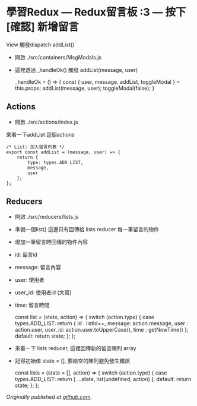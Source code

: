 
# 學習Redux — Redux留言板 :3 — 按下[確認] 新增留言

View 觸發dispatch addList()

* 開啟 ./src/containers/MsgModals.js

* 這裡透過 _handleOk() 觸發 addList(message, user)

    _handleOk = () => {
            const { user, message, addList, toggleModal } = this.props;
            addList(message, user);
            toggleModal(false);
        }

## Actions

* 開啟 ./src/actions/index.js

來看一下addList 這個actions

    /* List: 加入留言列表 */
    export const addList = (message, user) => {
        return {
            type: types.ADD_LIST,
            message,
            user
        };
    };

## Reducers

* 開啟 ./src/reducers/lists.js

* 準備一個list() 這邊只有回傳給 lists reducer 每一筆留言的物件

* 增加一筆留言時回傳的物件內容

- id: 留言id

- message: 留言內容

- user: 使用者

- user_id: 使用者id (大寫)

- time: 留言時間

    const list = (state, action) => {
        switch (action.type) {
            case types.ADD_LIST:
                return {
                    id     : listId++,
                    message: action.message,
                    user   : action.user,
                    user_id: action.user.toUpperCase(),
                    time   : getNowTime()
                };
            default:
                return state;
        };
    };

* 來看一下 lists reducer, 這裡回傳新的留言陣列 array

* 記得初始值 state = [], 要給空的陣列避免發生錯誤

    const lists = (state = [], action) => {
        switch (action.type) {
            case types.ADD_LIST:
                return [
                    ...state,
                    list(undefined, action)
                ];
            default:
                return state;
        };
    };

*Originally published at [github.com](https://github.com/justin3737/redux-message-board/issues/10).*
